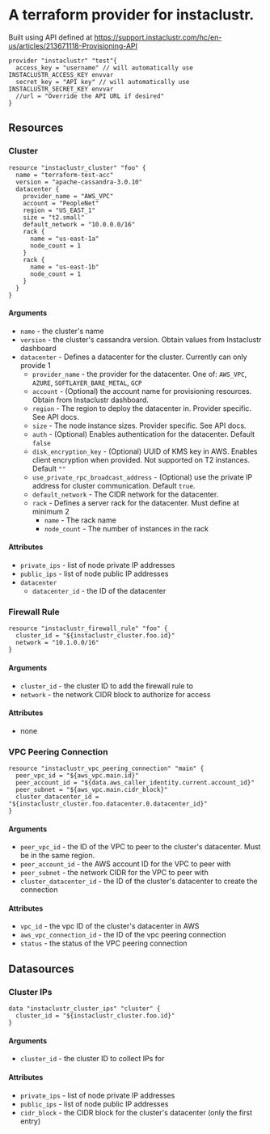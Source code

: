 # A terraform provider for instaclustr.  

Built using API defined at https://support.instaclustr.com/hc/en-us/articles/213671118-Provisioning-API

```
provider "instaclustr" "test"{
  access_key = "username" // will automatically use INSTACLUSTR_ACCESS_KEY envvar
  secret_key = "API key" // will automatically use INSTACLUSTR_SECRET_KEY envvar
  //url = "Override the API URL if desired"
}
```

## Resources

### Cluster

```
resource "instaclustr_cluster" "foo" {
  name = "terraform-test-acc"
  version = "apache-cassandra-3.0.10"
  datacenter {
    provider_name = "AWS_VPC"
    account = "PeopleNet"
    region = "US_EAST_1"
    size = "t2.small"
    default_network = "10.0.0.0/16"
    rack {
      name = "us-east-1a"
      node_count = 1
    }
    rack {
      name = "us-east-1b"
      node_count = 1
    }
  }
}
```

#### Arguments

* `name` - the cluster's name
* `version` - the cluster's cassandra version. Obtain values from Instaclustr dashboard
* `datacenter` - Defines a datacenter for the cluster. Currently can only provide 1
  * `provider_name` - the provider for the datacenter. One of: `AWS_VPC`, `AZURE`, `SOFTLAYER_BARE_METAL`, `GCP`
  * `account` - (Optional) the account name for provisioning resources. Obtain from Instaclustr dashboard.
  * `region` - The region to deploy the datacenter in. Provider specific. See API docs.
  * `size` - The node instance sizes. Provider specific. See API docs.
  * `auth` - (Optional) Enables authentication for the datacenter. Default `false`
  * `disk_encryption_key` - (Optional) UUID of KMS key in AWS. Enables client encryption when provided. Not supported on T2 instances. Default `""`
  * `use_private_rpc_broadcast_address` - (Optional) use the private IP address for cluster communication. Default `true`.
  * `default_network` - The CIDR network for the datacenter.
  * `rack` - Defines a server rack for the datacenter. Must define at minimum 2
    * `name` - The rack name
    * `node_count` - The number of instances in the rack

#### Attributes

* `private_ips` - list of node private IP addresses
* `public_ips` - list of node public IP addresses
* `datacenter`
  * `datacenter_id` - the ID of the datacenter

### Firewall Rule

```
resource "instaclustr_firewall_rule" "foo" {
  cluster_id = "${instaclustr_cluster.foo.id}"
  network = "10.1.0.0/16"
}
```

#### Arguments

* `cluster_id` - the cluster ID to add the firewall rule to
* `network` - the network CIDR block to authorize for access

#### Attributes

* none

### VPC Peering Connection

```
resource "instaclustr_vpc_peering_connection" "main" {
  peer_vpc_id = "${aws_vpc.main.id}"
  peer_account_id = "${data.aws_caller_identity.current.account_id}"
  peer_subnet = "${aws_vpc.main.cidr_block}"
  cluster_datacenter_id = "${instaclustr_cluster.foo.datacenter.0.datacenter_id}"
}
```

#### Arguments

* `peer_vpc_id` - the ID of the VPC to peer to the cluster's datacenter. Must be in the same region.
* `peer_account_id` - the AWS account ID for the VPC to peer with
* `peer_subnet` - the network CIDR for the VPC to peer with
* `cluster_datacenter_id` - the ID of the cluster's datacenter to create the connection

#### Attributes

* `vpc_id` - the vpc ID of the cluster's datacenter in AWS
* `aws_vpc_connection_id` - the ID of the vpc peering connection
* `status` - the status of the VPC peering connection

## Datasources

### Cluster IPs

```
data "instaclustr_cluster_ips" "cluster" {
  cluster_id = "${instaclustr_cluster.foo.id}"
}
```

#### Arguments

* `cluster_id` - the cluster ID to collect IPs for

#### Attributes

* `private_ips` - list of node private IP addresses
* `public_ips` - list of node public IP addresses
* `cidr_block` - the CIDR block for the cluster's datacenter (only the first entry)
